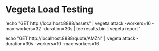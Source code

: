 # Vegeta Load Testing

'echo "GET http://localhost:8888/assets" | vegeta attack -workers=16 -max-workers=32 -duration=30s | tee results.bin |
vegeta report
'

echo "GET http://localhost:8888/quote/AMZN" | vegeta attack -duration=30s -workers=10 -max-workers=16